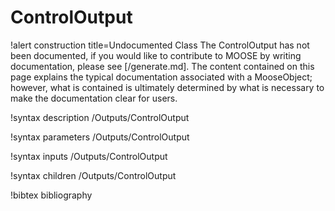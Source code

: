 <!-- MOOSE Documentation Stub: Remove this when content is added. -->

# ControlOutput

!alert construction title=Undocumented Class
The ControlOutput has not been documented, if you would like to contribute to MOOSE by
writing documentation, please see [/generate.md]. The content contained on this page explains
the typical documentation associated with a MooseObject; however, what is contained is ultimately
determined by what is necessary to make the documentation clear for users.

!syntax description /Outputs/ControlOutput

!syntax parameters /Outputs/ControlOutput

!syntax inputs /Outputs/ControlOutput

!syntax children /Outputs/ControlOutput

!bibtex bibliography
